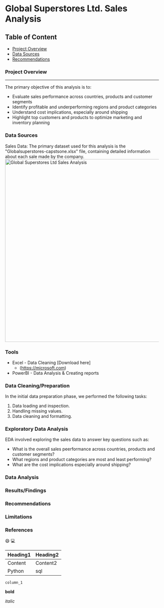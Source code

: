 # Global Superstores Ltd. Sales Analysis

## Table of Content

- [Project Overview](#project-overview)
- [Data Sources](#data-sources)
- [Recommendations](#recommendations)
### Project Overview 
---
The primary objective of this analysis is to:
-	Evaluate sales performance across countries, products and customer segments
-	Identify profitable and underperforming regions and product categories
-	Understand cost implications, especially around shipping
-	Highlight top customers and products to optimize marketing and inventory planning



### Data Sources

Sales Data: The primary dataset used for this analysis is the "Globalsuperstores-capstsone.xlsx" file, containing detailed information about each sale made by the company.
<img width="1089" height="597" alt="Global Superstores Ltd  Sales Analysis" src="https://github.com/user-attachments/assets/ca029b16-2740-4372-be69-e62c052402b7" />

### Tools

- Excel - Data Cleaning [Download here]
   - (https://microsoft.com)
- PowerBI - Data Analysis & Creating reports

### Data Cleaning/Preparation

In the initial data preparation phase, we performed the following tasks:
1. Data loading and inspection.
2. Handling missing values.
3. Data cleaning and formatting.
   
### Exploratory Data Analysis

EDA involved exploring the sales data to answer key questions such as:

- What is the overall sales peerformance across countries, products and customer segments?
- What regions and product categories are most and least performing?
- What are the cost implications especially around shipping?

### Data Analysis

### Results/Findings

### Recommendations

### Limitations

### References

😄
💻

|Heading1|Heading2|
|--------|--------|
|Content|Content2|
|Python|sql|

`column_1`

**bold**

*italic*


